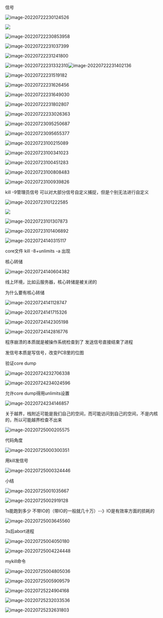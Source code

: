 信号

![image-20220722230124526](https://pic-1304888003.cos.ap-guangzhou.myqcloud.com/img/image-20220722230124526.png)

![ ](https://pic-1304888003.cos.ap-guangzhou.myqcloud.com/img/image-20220722230529508.png)

![image-20220722230853958](https://pic-1304888003.cos.ap-guangzhou.myqcloud.com/img/image-20220722230853958.png)

![image-20220722231037399](https://pic-1304888003.cos.ap-guangzhou.myqcloud.com/img/image-20220722231037399.png)

![image-20220722231241800](https://pic-1304888003.cos.ap-guangzhou.myqcloud.com/img/image-20220722231241800.png)

![image-20220722231332310](https://pic-1304888003.cos.ap-guangzhou.myqcloud.com/img/image-20220722231332310.png)![image-20220722231402136](https://pic-1304888003.cos.ap-guangzhou.myqcloud.com/img/image-20220722231402136.png)



![image-20220722231519182](https://pic-1304888003.cos.ap-guangzhou.myqcloud.com/img/image-20220722231519182.png)







![image-20220722231626456](https://pic-1304888003.cos.ap-guangzhou.myqcloud.com/img/image-20220722231626456.png)



![image-20220722231649030](https://pic-1304888003.cos.ap-guangzhou.myqcloud.com/img/image-20220722231649030.png)

![image-20220722231802807](https://pic-1304888003.cos.ap-guangzhou.myqcloud.com/img/image-20220722231802807.png)





![image-20220722233026363](https://pic-1304888003.cos.ap-guangzhou.myqcloud.com/img/image-20220722233026363.png)



![image-20220723095250687](https://pic-1304888003.cos.ap-guangzhou.myqcloud.com/img/image-20220723095250687.png)



![image-20220723095655377](https://pic-1304888003.cos.ap-guangzhou.myqcloud.com/img/image-20220723095655377.png)







![image-20220723100215089](https://pic-1304888003.cos.ap-guangzhou.myqcloud.com/img/image-20220723100215089.png)





![image-20220723100341023](https://pic-1304888003.cos.ap-guangzhou.myqcloud.com/img/image-20220723100341023.png)





![image-20220723100451283](https://pic-1304888003.cos.ap-guangzhou.myqcloud.com/img/image-20220723100451283.png)









![image-20220723100808483](https://pic-1304888003.cos.ap-guangzhou.myqcloud.com/img/image-20220723100808483.png)



![image-20220723100939826](https://pic-1304888003.cos.ap-guangzhou.myqcloud.com/img/image-20220723100939826.png)



kill -9管理员信号    可以对大部分信号自定义捕捉，但是个别无法进行自定义

![image-20220723101222585](https://pic-1304888003.cos.ap-guangzhou.myqcloud.com/img/image-20220723101222585.png)



![](https://pic-1304888003.cos.ap-guangzhou.myqcloud.com/img/image-20220723101540775.png)









![image-20220723101307873](https://pic-1304888003.cos.ap-guangzhou.myqcloud.com/img/image-20220723101307873.png)

![image-20220723101406892](https://pic-1304888003.cos.ap-guangzhou.myqcloud.com/img/image-20220723101406892.png)





![image-20220724140315117](https://pic-1304888003.cos.ap-guangzhou.myqcloud.com/img/image-20220724140315117.png)



core文件  kill -8+unlimits -a 出现

核心转储

![image-20220724140604382](https://pic-1304888003.cos.ap-guangzhou.myqcloud.com/img/image-20220724140604382.png)



线上环境，比如云服务器，核心转储是被关闭的





为什么要有核心转储



 ![image-20220724141128747](C:/Users/ADMIN/AppData/Roaming/Typora/typora-user-images/image-20220724141128747.png)

![image-20220724141715326](https://pic-1304888003.cos.ap-guangzhou.myqcloud.com/img/image-20220724141715326.png)









![image-20220724142305198](https://pic-1304888003.cos.ap-guangzhou.myqcloud.com/img/image-20220724142305198.png)





![image-20220724142816776](https://pic-1304888003.cos.ap-guangzhou.myqcloud.com/img/image-20220724142816776.png)







程序崩溃的本质就是被操作系统检查到了  发送信号直接结束了进程

发信号本质是写信号，改变PCB里的位图

验证core dump



![image-20220724232706338](https://pic-1304888003.cos.ap-guangzhou.myqcloud.com/img/image-20220724232706338.png)

![image-20220724234024596](https://pic-1304888003.cos.ap-guangzhou.myqcloud.com/img/image-20220724234024596.png)

允许core dump得用unlimits设置

![image-20220724234146857](https://pic-1304888003.cos.ap-guangzhou.myqcloud.com/img/image-20220724234146857.png)



关于越界，栈附近可能是我们自己的空间，而可能访问到自己的空间，不是内核的，所以可能越界检查不出来



![image-20220725000205575](https://pic-1304888003.cos.ap-guangzhou.myqcloud.com/img/image-20220725000205575.png)

代码角度

![image-20220725000300351](https://pic-1304888003.cos.ap-guangzhou.myqcloud.com/img/image-20220725000300351.png)





用kill发信号



![image-20220725000324446](https://pic-1304888003.cos.ap-guangzhou.myqcloud.com/img/image-20220725000324446.png)

小结

![image-20220725001035667](https://pic-1304888003.cos.ap-guangzhou.myqcloud.com/img/image-20220725001035667.png)



![image-20220725002919128](https://pic-1304888003.cos.ap-guangzhou.myqcloud.com/img/image-20220725002919128.png)





1s能跑到多少  不带IO的（带IO的一般就几十万）--》IO是有效率方面的损耗的

![image-20220725003645560](https://pic-1304888003.cos.ap-guangzhou.myqcloud.com/img/image-20220725003645560.png)





3s后abort进程

![image-20220725004050180](https://pic-1304888003.cos.ap-guangzhou.myqcloud.com/img/image-20220725004050180.png)



![image-20220725004224448](https://pic-1304888003.cos.ap-guangzhou.myqcloud.com/img/image-20220725004224448.png)





mykill命令

![image-20220725004805036](https://pic-1304888003.cos.ap-guangzhou.myqcloud.com/img/image-20220725004805036.png)



![image-20220725005909579](https://pic-1304888003.cos.ap-guangzhou.myqcloud.com/img/image-20220725005909579.png)





![image-20220725224904168](https://pic-1304888003.cos.ap-guangzhou.myqcloud.com/img/image-20220725224904168.png)





  ![image-20220725232033536](https://pic-1304888003.cos.ap-guangzhou.myqcloud.com/img/image-20220725232033536.png)

![image-20220725232631803](https://pic-1304888003.cos.ap-guangzhou.myqcloud.com/img/image-20220725232631803.png)

























































































